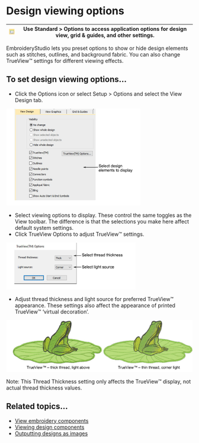 # Design viewing options

| ![Options00049.png](assets/Options00049.png) | Use Standard > Options to access application options for design view, grid & guides, and other settings. |
| -------------------------------------------- | -------------------------------------------------------------------------------------------------------- |

EmbroideryStudio lets you preset options to show or hide design elements such as stitches, outlines, and background fabric. You can also change TrueView™ settings for different viewing effects.

## To set design viewing options...

- Click the Options icon or select Setup > Options and select the View Design tab.

![settings00050.png](assets/settings00050.png)

- Select viewing options to display. These control the same toggles as the View toolbar. The difference is that the selections you make here affect default system settings.
- Click TrueView Options to adjust TrueView™ settings.

![TrueViewOptions.png](assets/TrueViewOptions.png)

- Adjust thread thickness and light source for preferred TrueView™ appearance. These settings also affect the appearance of printed TrueView™ ‘virtual decoration’.

![settings00055.png](assets/settings00055.png)

Note: This Thread Thickness setting only affects the TrueView™ display, not actual thread thickness values.

## Related topics...

- [View embroidery components](../../Basics/view/View_embroidery_components)
- [Viewing design components](../../Basics/view/Viewing_design_components)
- [Outputting designs as images](../../Production/reports/Outputting_designs_as_images)
